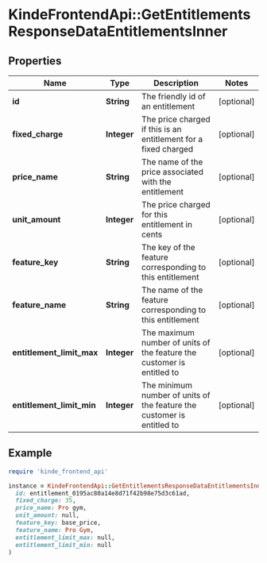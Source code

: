# KindeFrontendApi::GetEntitlementsResponseDataEntitlementsInner

## Properties

| Name | Type | Description | Notes |
| ---- | ---- | ----------- | ----- |
| **id** | **String** | The friendly id of an entitlement | [optional] |
| **fixed_charge** | **Integer** | The price charged if this is an entitlement for a fixed charged | [optional] |
| **price_name** | **String** | The name of the price associated with the entitlement | [optional] |
| **unit_amount** | **Integer** | The price charged for this entitlement in cents | [optional] |
| **feature_key** | **String** | The key of the feature corresponding to this entitlement | [optional] |
| **feature_name** | **String** | The name of the feature corresponding to this entitlement | [optional] |
| **entitlement_limit_max** | **Integer** | The maximum number of units of the feature the customer is entitled to | [optional] |
| **entitlement_limit_min** | **Integer** | The minimum number of units of the feature the customer is entitled to | [optional] |

## Example

```ruby
require 'kinde_frontend_api'

instance = KindeFrontendApi::GetEntitlementsResponseDataEntitlementsInner.new(
  id: entitlement_0195ac80a14e8d71f42b98e75d3c61ad,
  fixed_charge: 35,
  price_name: Pro gym,
  unit_amount: null,
  feature_key: base_price,
  feature_name: Pro Gym,
  entitlement_limit_max: null,
  entitlement_limit_min: null
)
```

